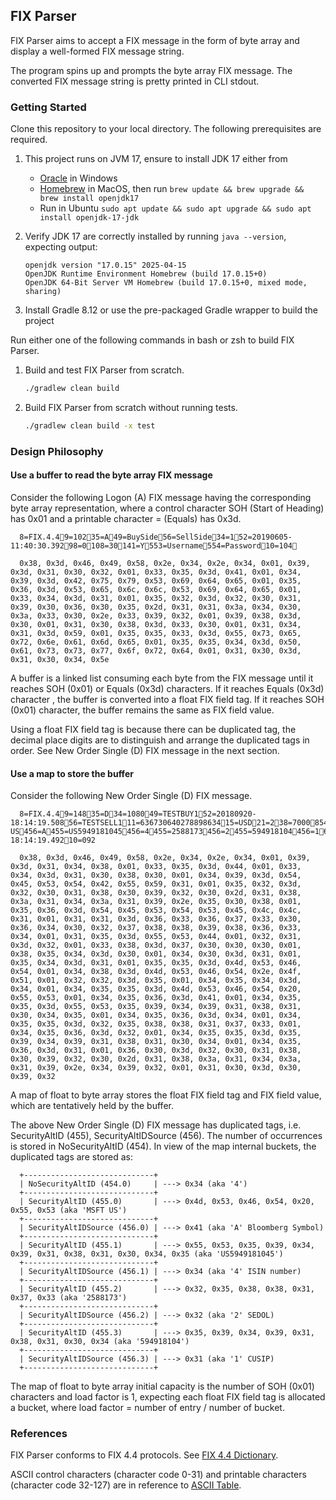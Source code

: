 ## FIX Parser

FIX Parser aims to accept a FIX message in the form of byte array and display a well-formed FIX message string.

The program spins up and prompts the byte array FIX message. The converted FIX message string is pretty printed in 
CLI stdout.

### Getting Started

Clone this repository to your local directory. The following prerequisites are required.

1. This project runs on JVM 17, ensure to install JDK 17 either from 
   - [Oracle](https://www.oracle.com/hk/java/technologies/downloads/#java17) in Windows
   - [Homebrew](https://docs.brew.sh/Installation) in MacOS, then run 
`brew update && brew upgrade && brew install openjdk17`
   - Run in Ubuntu `sudo apt update && sudo apt upgrade && sudo apt install openjdk-17-jdk`
2. Verify JDK 17 are correctly installed by running `java --version`, expecting output:

    ```
    openjdk version "17.0.15" 2025-04-15
    OpenJDK Runtime Environment Homebrew (build 17.0.15+0)
    OpenJDK 64-Bit Server VM Homebrew (build 17.0.15+0, mixed mode, sharing)
    ```

3. Install Gradle 8.12 or use the pre-packaged Gradle wrapper to build the project

Run either one of the following commands in bash or zsh to build FIX Parser.

1. Build and test FIX Parser from scratch.
 
    ```bash
    ./gradlew clean build
    ```

2. Build FIX Parser from scratch without running tests.

    ```bash
    ./gradlew clean build -x test
    ```

### Design Philosophy

#### Use a buffer to read the byte array FIX message

Consider the following Logon (A) FIX message having the corresponding byte array representation, where a control character SOH
(Start of Heading) has 0x01 and a printable character = (Equals) has 0x3d.

      8=FIX.4.49=10235=A49=BuySide56=SellSide34=152=20190605-11:40:30.39298=0108=30141=Y553=Username554=Password10=104

      0x38, 0x3d, 0x46, 0x49, 0x58, 0x2e, 0x34, 0x2e, 0x34, 0x01, 0x39, 0x3d, 0x31, 0x30, 0x32, 0x01, 0x33, 0x35, 0x3d, 0x41, 0x01, 0x34, 0x39, 0x3d, 0x42, 0x75, 0x79, 0x53, 0x69, 0x64, 0x65, 0x01, 0x35, 0x36, 0x3d, 0x53, 0x65, 0x6c, 0x6c, 0x53, 0x69, 0x64, 0x65, 0x01, 0x33, 0x34, 0x3d, 0x31, 0x01, 0x35, 0x32, 0x3d, 0x32, 0x30, 0x31, 0x39, 0x30, 0x36, 0x30, 0x35, 0x2d, 0x31, 0x31, 0x3a, 0x34, 0x30, 0x3a, 0x33, 0x30, 0x2e, 0x33, 0x39, 0x32, 0x01, 0x39, 0x38, 0x3d, 0x30, 0x01, 0x31, 0x30, 0x38, 0x3d, 0x33, 0x30, 0x01, 0x31, 0x34, 0x31, 0x3d, 0x59, 0x01, 0x35, 0x35, 0x33, 0x3d, 0x55, 0x73, 0x65, 0x72, 0x6e, 0x61, 0x6d, 0x65, 0x01, 0x35, 0x35, 0x34, 0x3d, 0x50, 0x61, 0x73, 0x73, 0x77, 0x6f, 0x72, 0x64, 0x01, 0x31, 0x30, 0x3d, 0x31, 0x30, 0x34, 0x5e

A buffer is a linked list consuming each byte from the FIX message until it reaches SOH (0x01) or
Equals (0x3d) characters. If it reaches Equals (0x3d) character , the buffer is converted into a float FIX field tag. 
If it reaches SOH (0x01) character, the buffer remains the same as FIX field value.

Using a float FIX field tag is because there can be duplicated tag, the decimal place digits are to distinguish and 
arrange the duplicated tags in order. See New Order Single (D) FIX message in the next section.

#### Use a map to store the buffer

Consider the following New Order Single (D) FIX message.

      8=FIX.4.49=14835=D34=108049=TESTBUY152=20180920-18:14:19.50856=TESTSELL111=63673064027889863415=USD21=238=7000854=040=154=155=MSFT48=MSFT.OQ22=5454=4455=MSFT US456=A455=US5949181045456=4455=2588173456=2455=594918104456=160=20180920-18:14:19.49210=092

      0x38, 0x3d, 0x46, 0x49, 0x58, 0x2e, 0x34, 0x2e, 0x34, 0x01, 0x39, 0x3d, 0x31, 0x34, 0x38, 0x01, 0x33, 0x35, 0x3d, 0x44, 0x01, 0x33, 0x34, 0x3d, 0x31, 0x30, 0x38, 0x30, 0x01, 0x34, 0x39, 0x3d, 0x54, 0x45, 0x53, 0x54, 0x42, 0x55, 0x59, 0x31, 0x01, 0x35, 0x32, 0x3d, 0x32, 0x30, 0x31, 0x38, 0x30, 0x39, 0x32, 0x30, 0x2d, 0x31, 0x38, 0x3a, 0x31, 0x34, 0x3a, 0x31, 0x39, 0x2e, 0x35, 0x30, 0x38, 0x01, 0x35, 0x36, 0x3d, 0x54, 0x45, 0x53, 0x54, 0x53, 0x45, 0x4c, 0x4c, 0x31, 0x01, 0x31, 0x31, 0x3d, 0x36, 0x33, 0x36, 0x37, 0x33, 0x30, 0x36, 0x34, 0x30, 0x32, 0x37, 0x38, 0x38, 0x39, 0x38, 0x36, 0x33, 0x34, 0x01, 0x31, 0x35, 0x3d, 0x55, 0x53, 0x44, 0x01, 0x32, 0x31, 0x3d, 0x32, 0x01, 0x33, 0x38, 0x3d, 0x37, 0x30, 0x30, 0x30, 0x01, 0x38, 0x35, 0x34, 0x3d, 0x30, 0x01, 0x34, 0x30, 0x3d, 0x31, 0x01, 0x35, 0x34, 0x3d, 0x31, 0x01, 0x35, 0x35, 0x3d, 0x4d, 0x53, 0x46, 0x54, 0x01, 0x34, 0x38, 0x3d, 0x4d, 0x53, 0x46, 0x54, 0x2e, 0x4f, 0x51, 0x01, 0x32, 0x32, 0x3d, 0x35, 0x01, 0x34, 0x35, 0x34, 0x3d, 0x34, 0x01, 0x34, 0x35, 0x35, 0x3d, 0x4d, 0x53, 0x46, 0x54, 0x20, 0x55, 0x53, 0x01, 0x34, 0x35, 0x36, 0x3d, 0x41, 0x01, 0x34, 0x35, 0x35, 0x3d, 0x55, 0x53, 0x35, 0x39, 0x34, 0x39, 0x31, 0x38, 0x31, 0x30, 0x34, 0x35, 0x01, 0x34, 0x35, 0x36, 0x3d, 0x34, 0x01, 0x34, 0x35, 0x35, 0x3d, 0x32, 0x35, 0x38, 0x38, 0x31, 0x37, 0x33, 0x01, 0x34, 0x35, 0x36, 0x3d, 0x32, 0x01, 0x34, 0x35, 0x35, 0x3d, 0x35, 0x39, 0x34, 0x39, 0x31, 0x38, 0x31, 0x30, 0x34, 0x01, 0x34, 0x35, 0x36, 0x3d, 0x31, 0x01, 0x36, 0x30, 0x3d, 0x32, 0x30, 0x31, 0x38, 0x30, 0x39, 0x32, 0x30, 0x2d, 0x31, 0x38, 0x3a, 0x31, 0x34, 0x3a, 0x31, 0x39, 0x2e, 0x34, 0x39, 0x32, 0x01, 0x31, 0x30, 0x3d, 0x30, 0x39, 0x32

A map of float to byte array stores the float FIX field tag and FIX field value, which are tentatively held by the 
buffer.

The above New Order Single (D) FIX message has duplicated tags, i.e. SecurityAltID (455), SecurityAltIDSource (456).
The number of occurrences is stored in NoSecurityAltID (454). In view of the map internal buckets, the duplicated tags
are stored as:

      +-----------------------------+
      | NoSecurityAltID (454.0)     | ---> 0x34 (aka '4')
      +-----------------------------+
      | SecurityAltID (455.0)       | ---> 0x4d, 0x53, 0x46, 0x54, 0x20, 0x55, 0x53 (aka 'MSFT US')
      +-----------------------------+
      | SecurityAltIDSource (456.0) | ---> 0x41 (aka 'A' Bloomberg Symbol)
      +-----------------------------+
      | SecurityAltID (455.1)       | ---> 0x55, 0x53, 0x35, 0x39, 0x34, 0x39, 0x31, 0x38, 0x31, 0x30, 0x34, 0x35 (aka 'US5949181045')
      +-----------------------------+
      | SecurityAltIDSource (456.1) | ---> 0x34 (aka '4' ISIN number)
      +-----------------------------+
      | SecurityAltID (455.2)       | ---> 0x32, 0x35, 0x38, 0x38, 0x31, 0x37, 0x33 (aka '2588173')
      +-----------------------------+
      | SecurityAltIDSource (456.2) | ---> 0x32 (aka '2' SEDOL)
      +-----------------------------+
      | SecurityAltID (455.3)       | ---> 0x35, 0x39, 0x34, 0x39, 0x31, 0x38, 0x31, 0x30, 0x34 (aka '594918104')
      +-----------------------------+
      | SecurityAltIDSource (456.3) | ---> 0x31 (aka '1' CUSIP)
      +-----------------------------+

The map of float to byte array initial capacity is the number of SOH (0x01) characters and load factor is 1, 
expecting each float FIX field tag is allocated a bucket, where load factor = number of entry / number of bucket.

### References

FIX Parser conforms to FIX 4.4 protocols. See [FIX 4.4 Dictionary](https://fix.dev/organizations/fix-standards/specs/1000001/messages).

ASCII control characters (character code 0-31) and printable characters (character code 32-127) are in reference to 
[ASCII Table](https://www.ascii-code.com/ASCII).
